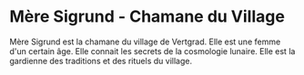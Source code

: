 # Mère Sigrund - Chamane du Village

Mère Sigrund est la chamane du village de Vertgrad. Elle est une femme d'un certain âge. Elle connait les secrets de la cosmologie lunaire. Elle est la gardienne des traditions et des rituels du village.
